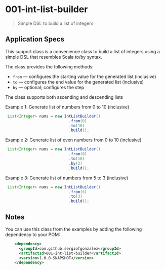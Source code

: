 # 001-int-list-builder
> Simple DSL to build a list of integers 

## Application Specs
This support class is a convenience class to build a list of integers using a simple DSL that resembles Scala to/by syntax.

The class provides the following methods:
+ `from` &mdash; configures the starting value for the generated list (inclusive)
+ `to` &mdash; configures the end value for the generated list (inclusive)
+ `by` &mdash; optional; configures the step

The class supports both ascending and descending lists

Example 1: Generate list of numbers from 0 to 10 (inclusive)
```java
 List<Integer> nums = new IntListBuilder()
                            .from(0)
                            .to(10)
                            .build();
```

Example 2: Generate list of even numbers from 0 to 10 (inclusive)
```java
 List<Integer> nums = new IntListBuilder()
                            .from(0)
                            .to(10)
                            .by(2)
                            .build();
```

Example 3: Generate list of numbers from 5 to 3 (inclusive)
```java
 List<Integer> nums = new IntListBuilder()
                            .from(5)
                            .to(3)
                            .build();
```


## Notes
You can use this class from the examples by adding the following dependency to your POM:
```xml
    <dependency>
      <groupId>com.github.sergiofgonzalez</groupId>
      <artifactId>001-int-list-builder</artifactId>
      <version>1.0.0-SNAPSHOT</version>
    </dependency>
```
